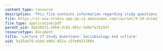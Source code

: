 ```yaml
---
content_type: resource
description: 'This file contains information regarding study questions 27. '
file: https://ol-ocw-studio-app-qa.s3.amazonaws.com/courses/9-20-animal-behavior-fall-2013/5a35ad78d1bde002052ac5fe04312084_MIT9_20F13_L27_Qs.pdf
file_type: application/pdf
parent_uid: da6385f1-59b4-dc82-965c-5d4e7a75292f
resourcetype: Document
title: 'Lecture 27 Study Questions: Sociobiology and culture'
uid: 5a35ad78-d1bd-e002-052a-c5fe04312084
---
```

